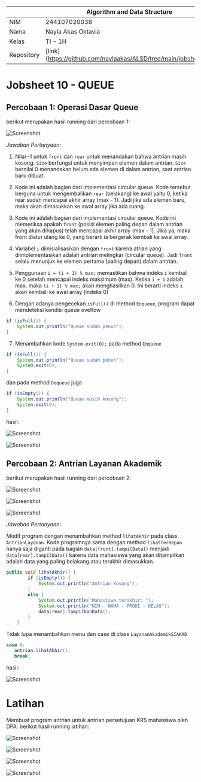 |  | Algorithm and Data Structure |
|--|--|
| NIM |  244107020038|
| Nama |  Nayla Akas Oktavia|
| Kelas | TI - 1H |
| Repository | [link] (https://github.com/naylaakas/ALSD/tree/main/jobsheet10) |

# Jobsheet 10 - QUEUE
## Percobaan 1: Operasi Dasar Queue

berikut merupakan hasil running dari percobaan 1:

![Screenshot](output/p1.png) 

*Jawaban Pertanyaan:* 

1. Nilai -1 untuk ```front``` dan ```rear``` untuk menandakan bahwa antrian masih kosong. ```Size``` berfungsi untuk menyimpan elemen dalam antrian. ```Size``` bernilai 0 menandakan belum ada elemen di dalam antrian, saat antrian baru dibuat.

2. Kode ini adalah bagian dari implementasi circular queue. Kode tersebut berguna untuk mengembalikan ```rear``` (belakang) ke awal yaitu 0, ketika rear sudah mencapai akhir array (max - 1). Jadi jika ada elemen baru, maka akan dimasukkan ke awal array jika ada ruang.

3.  Kode ini adalah bagian dari implementasi circular queue. Kode ini memeriksa apakah ```front``` (posisi elemen paling depan dalam antrian yang akan dihapus) telah mencapai akhir array (max - 1). Jika ya, maka front diatur ulang ke 0, yang berarti ia bergerak kembali ke awal array.

4. Variabel ```i``` diinisialisasikan dengan ```front``` karena atrian yang diimplementasikan adalah antrian melingkar (circular queue). Jadi ```front``` selalu menunjuk ke elemen pertama (paling depan) dalam antrian.

5. Penggunaan ```i = (i + 1) % max;``` memastikan bahwa indeks ```i``` kembali ke 0 setelah mencapai indeks maksimum (max). Ketika ```i + 1``` adalah max, maka ```(i + 1) % max;``` akan menghasilkan 0. Ini berarti indeks ```i``` akan kembali ke awal array (indeks 0)

6. Dengan adanya pengecekan ```isFull()``` di method ```Enqueue```, program dapat mendeteksi kondisi queue oveflow
```java
if (isFull()) {
    System.out.println("Queue sudah penuh");
}
```

7. Menambahkan kode ```System.exit(0);``` pada method ```Enqueue```
```java
if (isFull()) {
    System.out.println("Queue sudah penuh");
    System.exit(0);
}
```
dan pada method ```Dequeue``` juga
```java
if (isEmpty()) {
    System.out.println("Queue masih kosong");
    System.exit(0);
}
```
hasil:

![Screenshot](output/1no7.png)

![Screenshot](output/2no7.png)

## Percobaan 2: Antrian Layanan Akademik

berikut merupakan hasil running dari percobaan 2:

![Screenshot](output/1p2.png)

![Screenshot](output/2p2.png)

![Screenshot](output/3p2.png)

*Jawaban Pertanyaan:*

Modif program dengan menambahkan method ```lihatAkhir``` pada class ```AntrianLayanan```. Kode programnya sama dengan method ```lihatTerdepan``` hanya saja diganti pada bagian ```data[front].tampilData()``` menjadi ```data[rear].tampilData()``` karena data mahasiswa yang akan ditampilkan adalah data yang paling belakang atau terakhir dimasukkan.
```java
public void lihatAkhir() {
        if (isEmpty()) {
            System.out.println("Antrian kosong");
        }
        else {
            System.out.println("Mahasiswa terakhir: ");
            System.out.println("NIM - NAMA - PRODI - KELAS");
            data[rear].tampilkanData();
        }
    }
```
 Tidak lupa menambahkan menu dan case di class ```LayananAkademikSIAKAD```
 ```java
 case 6:
    antrian.lihatAkhir();
    break;
 ```
hasil:

![Screenshot](output/modifp2.png)

# Latihan

Membuat program antrian untuk antrian persetujuan KRS mahasiswa oleh DPA. 
berikut hasil running latihan:

![Screenshot](output/1lat.png)

![Screenshot](output/2lat.png)

![Screenshot](output/3lat.png)

![Screenshot](output/4lat.png)



